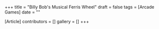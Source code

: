 +++
title = "Billy Bob's Musical Ferris Wheel"
draft = false
tags = [Arcade Games]
date = ""

[Article]
contributors = []
gallery = []
+++